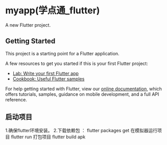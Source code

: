 # myapp(学点通_flutter)

A new Flutter project.

## Getting Started

This project is a starting point for a Flutter application.

A few resources to get you started if this is your first Flutter project:

- [Lab: Write your first Flutter app](https://flutter.io/docs/get-started/codelab)
- [Cookbook: Useful Flutter samples](https://flutter.io/docs/cookbook)

For help getting started with Flutter, view our 
[online documentation](https://flutter.io/docs), which offers tutorials, 
samples, guidance on mobile development, and a full API reference.
## 启动项目

  1.确保flutter环境安装。
  2.下载依赖包 ： flutter packages get     在模拟器运行项目  flutter run     打包项目 flutter build apk
